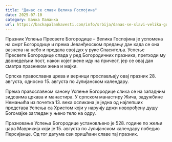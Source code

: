 ```yaml
---
title: "Данас се слави Велика Госпојина"
date: 2025-07-10
category: Бачка Паланка
url: https://backapalankavesti.com/info/srbija/danas-se-slavi-velika-gospojina2/
---
```


Празник Успења Пресвете Богородице – Велика Госпојина је успомена на смрт Богородице и према Јеванђеоском предању дан када се она вазнела на небо и предала свој дух у руке Спаситеља. Успење Пресвете Богородице спада у ред Богородичних празника, претходи му двонедељни пост, након којег жене иду на причест, јер се овај дан сматра празником жена и мајки.

Српска православна црква и верници прослављају овај празник 28. августа, односно 15. августа по Јулијанском календару.

Према православном канону Успење Богородице слика се на западним зидовима цркава и манастира. У српском манастиру Жича, задужбине Немањића из почетка 13. века осликана је једна од најлепших представа Успења са Христом који у наручју држи новорођену душу Богомајке загледан у њено тело на одру.

Празновање Успења Богородице установљено је 528. године по жељи цара Маврикија који је 15. августа по Јулијанском календару победио Персијанце. Од тог датума сви хришћани славе тај празник.

